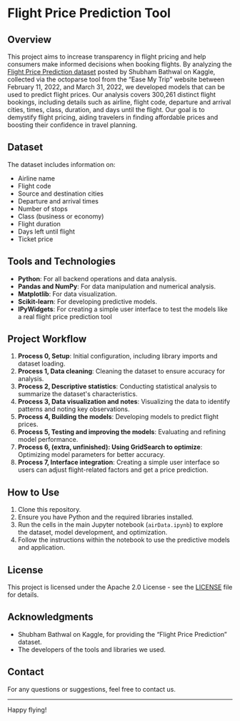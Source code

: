 # Flight Price Prediction Tool

## Overview
This project aims to increase transparency in flight pricing and help consumers make informed decisions when booking flights. By analyzing the [Flight Price Prediction dataset](https://www.kaggle.com/datasets/shubhambathwal/flight-price-prediction) posted by Shubham Bathwal on Kaggle, collected via the octoparse tool from the “Ease My Trip” website between February 11, 2022, and March 31, 2022, we developed models that can be used to predict flight prices. Our analysis covers 300,261 distinct flight bookings, including details such as airline, flight code, departure and arrival cities, times, class, duration, and days until the flight. Our goal is to demystify flight pricing, aiding travelers in finding affordable prices and boosting their confidence in travel planning.

## Dataset
The dataset includes information on:
- Airline name
- Flight code
- Source and destination cities
- Departure and arrival times
- Number of stops
- Class (business or economy)
- Flight duration
- Days left until flight
- Ticket price

## Tools and Technologies
- **Python**: For all backend operations and data analysis.
- **Pandas and NumPy**: For data manipulation and numerical analysis.
- **Matplotlib**: For data visualization.
- **Scikit-learn**: For developing predictive models.
- **IPyWidgets**: For creating a simple user interface to test the models like a real flight price prediction tool

## Project Workflow
1. **Process 0, Setup**: Initial configuration, including library imports and dataset loading.
2. **Process 1, Data cleaning**: Cleaning the dataset to ensure accuracy for analysis.
3. **Process 2, Descriptive statistics**: Conducting statistical analysis to summarize the dataset's characteristics.
4. **Process 3, Data visualization and notes**: Visualizing the data to identify patterns and noting key observations.
5. **Process 4, Building the models**: Developing models to predict flight prices.
6. **Process 5, Testing and improving the models**: Evaluating and refining model performance.
7. **Process 6, (extra, unfinished): Using GridSearch to optimize**: Optimizing model parameters for better accuracy.
8. **Process 7, Interface integration**: Creating a simple user interface so users can adjust flight-related factors and get a price prediction.

## How to Use
1. Clone this repository.
2. Ensure you have Python and the required libraries installed.
3. Run the cells in the main Jupyter notebook (`airData.ipynb`) to explore the dataset, model development, and optimization.
4. Follow the instructions within the notebook to use the predictive models and application.

## License
This project is licensed under the Apache 2.0 License - see the [LICENSE](LICENSE) file for details.

## Acknowledgments
- Shubham Bathwal on Kaggle, for providing the “Flight Price Prediction” dataset.
- The developers of the tools and libraries we used.

## Contact
For any questions or suggestions, feel free to contact us.

---
Happy flying!
